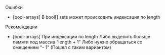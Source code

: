 Ошибки
- [bool-arrays] В bool[] sets может происходить индексация по length

Рекомендации
- [bool-arrays] При индексации по length
Либо выделить больше памяти под массив "length + 1"
Либо нужно обращаться со смещением "- 1" (Пошел с таким вариантом)
